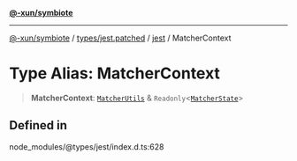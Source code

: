 [**@-xun/symbiote**](../../../../../README.md)

***

[@-xun/symbiote](../../../../../README.md) / [types/jest.patched](../../../README.md) / [jest](../README.md) / MatcherContext

# Type Alias: MatcherContext

> **MatcherContext**: [`MatcherUtils`](MatcherUtils.md) & `Readonly`\<[`MatcherState`](MatcherState.md)\>

## Defined in

node\_modules/@types/jest/index.d.ts:628
